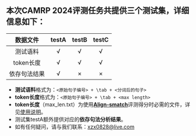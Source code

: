 ## 本次CAMRP 2024评测任务共提供三个测试集，详细信息如下：

|   数据文件   | testA | testB | testC |
| :----------: | :---: | :---: | :---: |
|   测试语料   |   √   |   √   |   √   |
|  token长度   |   √   |   √   |   √   |
| 依存句法结果 |   √   |   ×   |   ×   |


- **测试语料**格式为：```<原始句子编号> + \tab + <分词后的句子>``` 
- **token长度**格式为：```<原始句子编号> + \tab + <max length>``` 
- **token长度**（max_len.txt）为使用<a href="https://github.com/GoThereGit/Chinese-AMR/tree/main/CAMRP%202022/tools">**Align-smatch**</a>评测得分时必需的文件，详见[使用说明](https://github.com/GoThereGit/Chinese-AMR/blob/main/CAMRP%202022/tools/GUIDELINE.md)。
- 测试集testA额外提供对应的**依存句法分析结果**。
- 如有任何疑问，请与我们联系：<xzx0828@live.com>